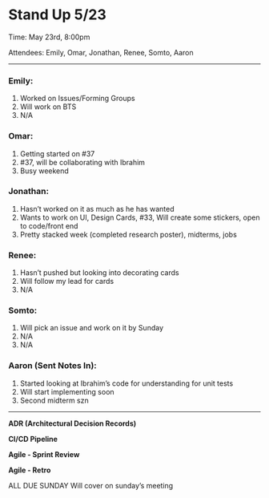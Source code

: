 # Stand Up 5/23

Time: May 23rd, 8:00pm

Attendees: Emily, Omar, Jonathan, Renee, Somto, Aaron

---

### Emily:

1. Worked on Issues/Forming Groups
2. Will work on BTS
3. N/A

### Omar:

1. Getting started on #37
2. #37, will be collaborating with Ibrahim
3. Busy weekend

### Jonathan:

1. Hasn’t worked on it as much as he has wanted
2. Wants to work on UI, Design Cards, #33, Will create some stickers, open to code/front end
3. Pretty stacked week (completed research poster), midterms, jobs

### Renee:

1. Hasn’t pushed but looking into decorating cards
2. Will follow my lead for cards
3. N/A

### Somto:

1. Will pick an issue and work on it by Sunday
2. N/A
3. N/A

### Aaron (Sent Notes In):

1. Started looking at Ibrahim’s code for understanding for unit tests
2. Will start implementing soon
3. Second midterm szn

---

**ADR (Architectural Decision Records)**

**CI/CD Pipeline**

**Agile - Sprint Review**

**Agile - Retro**

ALL DUE SUNDAY Will cover on sunday’s meeting
